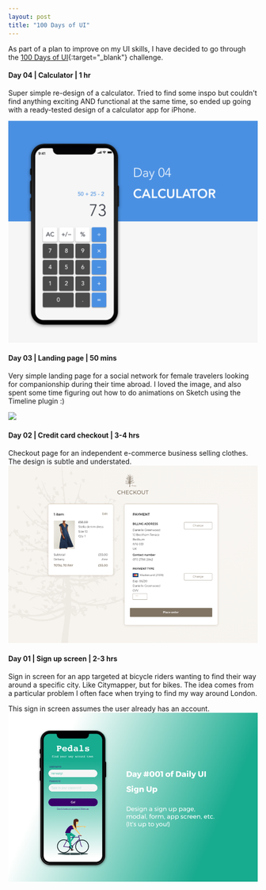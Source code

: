 ```yaml
---
layout: post
title: "100 Days of UI"
---
```


As part of a plan to improve on my UI skills, I have decided to go through the [100 Days of UI](http://www.dailyui.co/){:target="_blank"} challenge.

#### Day 04 | Calculator | 1 hr

Super simple re-design of a calculator. Tried to find some inspo but couldn't find anything exciting AND functional at the same time, so ended up going with a ready-tested design of a calculator app for iPhone.

![](images/case_studies/30_days_challenge/day_4.png)


#### Day 03 | Landing page | 50 mins
Very simple landing page for a social network for female travelers looking for companionship during their time abroad. I loved the image, and also spent some time figuring out how to do animations on Sketch using the Timeline plugin :)

![](images/case_studies/30_days_challenge/day_3.gif)


#### Day 02 | Credit card checkout | 3-4 hrs
Checkout page for an independent e-commerce business selling clothes. The design is subtle and understated.
![](images/case_studies/30_days_challenge/Day_2.png)


#### Day 01 | Sign up screen | 2-3 hrs
Sign in screen for an app targeted at bicycle riders wanting to find their way around a specific city. Like Citymapper, but for bikes. The idea comes from a particular problem I often face when trying to find my way around London.

This sign in screen assumes the user already has an account.
![](images/case_studies/30_days_challenge/Day_1.png)